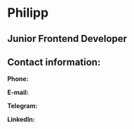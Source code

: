 # Philipp

## Junior Frontend Developer

## Contact information:

**Phone:** 

**E-mail:** 

**Telegram:** 

**LinkedIn:**
